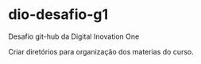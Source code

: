 # dio-desafio-g1

Desafio git-hub da Digital Inovation One

Criar diretórios para organização dos materias do curso.